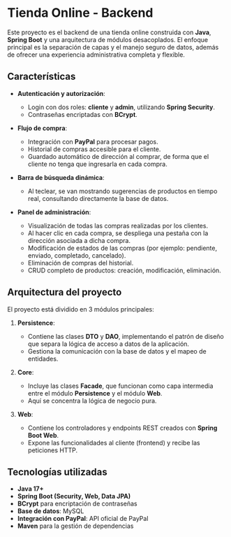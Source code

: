 # Tienda Online - Backend

Este proyecto es el backend de una tienda online construida con **Java**, **Spring Boot** y una arquitectura de módulos desacoplados. El enfoque principal es la separación de capas y el manejo seguro de datos, además de ofrecer una experiencia administrativa completa y flexible.

## Características

- **Autenticación y autorización**:  
  - Login con dos roles: **cliente** y **admin**, utilizando **Spring Security**.
  - Contraseñas encriptadas con **BCrypt**.
  
- **Flujo de compra**:  
  - Integración con **PayPal** para procesar pagos.
  - Historial de compras accesible para el cliente.
  - Guardado automático de dirección al comprar, de forma que el cliente no tenga que ingresarla en cada compra.
  
- **Barra de búsqueda dinámica**:  
  - Al teclear, se van mostrando sugerencias de productos en tiempo real, consultando directamente la base de datos.
  
- **Panel de administración**:  
  - Visualización de todas las compras realizadas por los clientes.
  - Al hacer clic en cada compra, se despliega una pestaña con la dirección asociada a dicha compra.
  - Modificación de estados de las compras (por ejemplo: pendiente, enviado, completado, cancelado).
  - Eliminación de compras del historial.
  - CRUD completo de productos: creación, modificación, eliminación.
  
## Arquitectura del proyecto

El proyecto está dividido en 3 módulos principales:

1. **Persistence**:  
   - Contiene las clases **DTO** y **DAO**, implementando el patrón de diseño que separa la lógica de acceso a datos de la aplicación.
   - Gestiona la comunicación con la base de datos y el mapeo de entidades.
   
2. **Core**:  
   - Incluye las clases **Facade**, que funcionan como capa intermedia entre el módulo **Persistence** y el módulo **Web**.
   - Aquí se concentra la lógica de negocio pura.
   
3. **Web**:  
   - Contiene los controladores y endpoints REST creados con **Spring Boot Web**.
   - Expone las funcionalidades al cliente (frontend) y recibe las peticiones HTTP.
   
## Tecnologías utilizadas

- **Java 17+**
- **Spring Boot (Security, Web, Data JPA)**
- **BCrypt** para encriptación de contraseñas
- **Base de datos**: MySQL
- **Integración con PayPal**: API oficial de PayPal
- **Maven** para la gestión de dependencias

